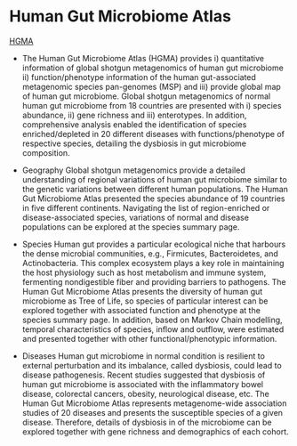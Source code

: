 
 # Human Gut Microbiome Atlas 
 [HGMA](https://www.microbiomeatlas.org/)
          
          
- The Human Gut Microbiome Atlas (HGMA) provides i) quantitative information of global shotgun metagenomics of human gut microbiome ii) function/phenotype information of the human gut-associated metagenomic species pan-genomes (MSP) and iii) provide global map of human gut microbiome. Global shotgun metagenomics of normal human gut microbiome from 18 countries are presented with i) species abundance, ii) gene richness and iii) enterotypes. In addition, comprehensive analysis enabled the identification of species enriched/depleted in 20 different diseases with functions/phenotype of respective species, detailing the dysbiosis in gut microbiome composition.

- Geography
Global shotgun metagenomics provide a detailed understanding of regional variations of human gut microbiome similar to the genetic variations between different human populations. The Human Gut Microbiome Atlas presented the species abundance of 19 countries in five different continents. Navigating the list of region-enriched or disease-associated species, variations of normal and disease populations can be explored at the species summary page.

- Species
Human gut provides a particular ecological niche that harbours the dense microbial communities, e.g., Firmicutes, Bacteroidetes, and Actinobacteria. This complex ecosystem plays a key role in maintaining the host physiology such as host metabolism and immune system, fermenting nondigestible fiber and providing barriers to pathogens. The Human Gut Microbiome Atlas presents the diversity of human gut microbiome as Tree of Life, so species of particular interest can be explored together with associated function and phenotype at the species summary page. In addition, based on Markov Chain modelling, temporal characteristics of species, inflow and outflow, were estimated and presented together with other functional/phenotypic information.

- Diseases
Human gut microbiome in normal condition is resilient to external perturbation and its imbalance, called dysbiosis, could lead to disease pathogenesis. Recent studies suggested that dysbiosis of human gut microbiome is associated with the inflammatory bowel disease, colorectal cancers, obesity, neurological disease, etc. The Human Gut Microbiome Atlas represents metagenome-wide association studies of 20 diseases and presents the susceptible species of a given disease. Therefore, details of dysbiosis in of the microbiome can be explored together with gene richness and demographics of each cohort.